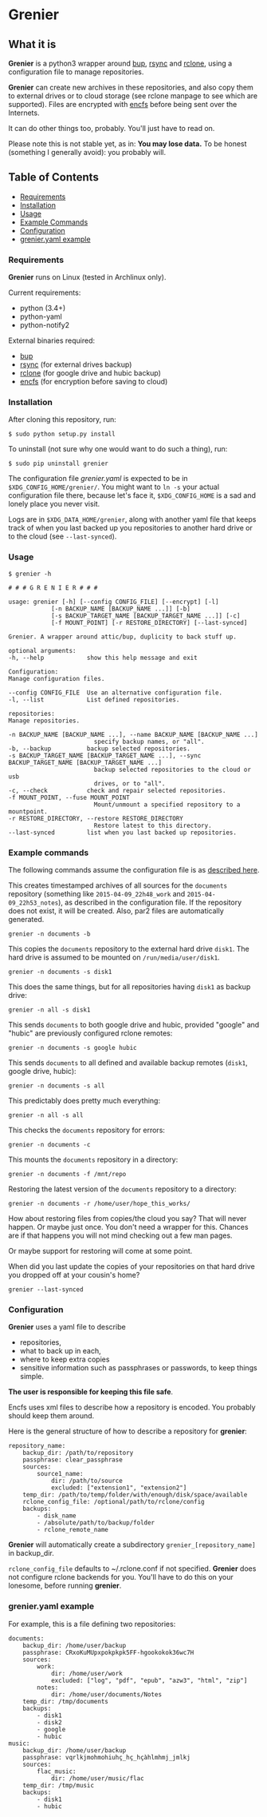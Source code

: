 # Grenier

## What it is

**Grenier** is a python3 wrapper around [bup](https://github.com/bup/bup),
[rsync](https://rsync.samba.org/) and [rclone](http://rclone.org/), using
a configuration file to manage repositories.


**Grenier** can create new archives in these repositories, and also copy them to
external drives or to cloud storage (see rclone manpage to see which are
supported).
Files are encrypted with [encfs](https://github.com/vgough/encfs) before being
sent over the Internets.

It can do other things too, probably. You'll just have to read on.

Please note this is not stable yet, as in: **You may lose data.** To be honest
(something I generally avoid): you probably will.

## Table of Contents

- [Requirements](#requirements)
- [Installation](#installation)
- [Usage](#usage)
- [Example Commands](#example-commands)
- [Configuration](#configuration)
- [grenier.yaml example](#grenieryaml-example)

### Requirements

**Grenier** runs on Linux (tested in Archlinux only).

Current requirements:
- python (3.4+)
- python-yaml
- python-notify2

External binaries required:
- [bup](https://github.com/bup/bup)
- [rsync](https://rsync.samba.org/) (for external drives backup)
- [rclone](http://rclone.org/) (for google drive and hubic backup)
- [encfs](https://github.com/vgough/encfs) (for encryption before saving to cloud)

### Installation


After cloning this repository, run:

    $ sudo python setup.py install

To uninstall (not sure why one would want to do such a thing), run:

    $ sudo pip uninstall grenier

The configuration file *grenier.yaml* is expected to be in
`$XDG_CONFIG_HOME/grenier/`. You might want to `ln -s` your actual configuration
file there, because let's face it, `$XDG_CONFIG_HOME` is a sad and lonely place
you never visit.

Logs are in `$XDG_DATA_HOME/grenier`, along with another yaml file that keeps
track of when you last backed up you repositories to another hard drive or to
the cloud (see `--last-synced`).

### Usage


    $ grenier -h

    # # # G R E N I E R # # #

    usage: grenier [-h] [--config CONFIG_FILE] [--encrypt] [-l]
                [-n BACKUP_NAME [BACKUP_NAME ...]] [-b]
                [-s BACKUP_TARGET_NAME [BACKUP_TARGET_NAME ...]] [-c]
                [-f MOUNT_POINT] [-r RESTORE_DIRECTORY] [--last-synced]

    Grenier. A wrapper around attic/bup, duplicity to back stuff up.

    optional arguments:
    -h, --help            show this help message and exit

    Configuration:
    Manage configuration files.

    --config CONFIG_FILE  Use an alternative configuration file.
    -l, --list            List defined repositories.

    repositories:
    Manage repositories.

    -n BACKUP_NAME [BACKUP_NAME ...], --name BACKUP_NAME [BACKUP_NAME ...]
                            specify backup names, or "all".
    -b, --backup          backup selected repositories.
    -s BACKUP_TARGET_NAME [BACKUP_TARGET_NAME ...], --sync BACKUP_TARGET_NAME [BACKUP_TARGET_NAME ...]
                            backup selected repositories to the cloud or usb
                            drives, or to "all".
    -c, --check           check and repair selected repositories.
    -f MOUNT_POINT, --fuse MOUNT_POINT
                            Mount/unmount a specified repository to a mountpoint.
    -r RESTORE_DIRECTORY, --restore RESTORE_DIRECTORY
                            Restore latest to this directory.
    --last-synced         list when you last backed up repositories.



### Example commands

The following commands assume the configuration file is as
[described here](#grenieryaml-example).

This creates timestamped archives of all sources for the `documents` repository
(something like `2015-04-09_22h48_work` and `2015-04-09_22h53_notes`), as
described in the configuration file. If the repository does not exist, it will
be created.
Also, par2 files are automatically generated.

    grenier -n documents -b

This copies the `documents` repository to the external hard drive `disk1`. The
hard drive is assumed to be mounted on `/run/media/user/disk1`.

    grenier -n documents -s disk1

This does the same things, but for all repositories having `disk1` as backup
drive:

    grenier -n all -s disk1

This sends `documents` to both google drive and hubic, provided "google" and
"hubic" are previously configured rclone remotes:

    grenier -n documents -s google hubic

This sends `documents` to all defined and available backup remotes (`disk1`,
google drive, hubic):

    grenier -n documents -s all

This predictably does pretty much everything:

    grenier -n all -s all

This checks the `documents` repository for errors:

    grenier -n documents -c

This mounts the `documents` repository in a directory:

    grenier -n documents -f /mnt/repo

Restoring the latest version of the `documents` repository to a directory:

    grenier -n documents -r /home/user/hope_this_works/

How about restoring files from copies/the cloud you say?
That will never happen. Or maybe just once. You don't need a wrapper for this.
Chances are if that happens you will not mind checking out a few man pages.

Or maybe support for restoring will come at some point.

When did you last update the copies of your repositories on that hard drive
you dropped off at your cousin's home?

    grenier --last-synced

### Configuration

**Grenier** uses a yaml file to describe
- repositories,
- what to back up in each,
- where to keep extra copies
- sensitive information such as passphrases or passwords, to keep things simple.

**The user is responsible for keeping this file safe**.

Encfs uses xml files to describe how a repository is encoded.
You probably should keep them around.

Here is the general structure of how to describe a repository for **grenier**:

    repository_name:
        backup_dir: /path/to/repository
        passphrase: clear_passphrase
        sources:
            source1_name:
                dir: /path/to/source
                excluded: ["extension1", "extension2"]
        temp_dir: /path/to/temp/folder/with/enough/disk/space/available
        rclone_config_file: /optional/path/to/rclone/config
        backups:
            - disk_name
            - /absolute/path/to/backup/folder
            - rclone_remote_name

**Grenier** will automatically create a subdirectory
`grenier_[repository_name]` in backup_dir.

`rclone_config_file` defaults to ~/.rclone.conf if not specified.
**Grenier** does not configure rclone backends for you.
You'll have to do this on your lonesome, before running **grenier**.

### grenier.yaml example

For example, this is a file defining two repositories:

    documents:
        backup_dir: /home/user/backup
        passphrase: CRxoKuMUpxpokpkpk5FF-hgookokok36wc7H
        sources:
            work:
                dir: /home/user/work
                excluded: ["log", "pdf", "epub", "azw3", "html", "zip"]
            notes:
                dir: /home/user/documents/Notes
        temp_dir: /tmp/documents
        backups:
            - disk1
            - disk2
            - google
            - hubic
    music:
        backup_dir: /home/user/backup
        passphrase: vqrlkjmohmohiuhç_hç_hçàhlmhmj_jmlkj
        sources:
            flac_music:
                dir: /home/user/music/flac
        temp_dir: /tmp/music
        backups:
            - disk1
            - hubic
